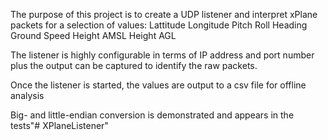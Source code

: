 The purpose of this project is to create a UDP listener and interpret xPlane packets for a selection of values:
Lattitude
Longitude
Pitch
Roll
Heading
Ground Speed
Height AMSL
Height AGL

The listener is highly configurable in terms of IP address and port number plus the output can be captured to 
identify the raw packets.

Once the listener is started, the values are output to a csv file for offline analysis

Big- and little-endian conversion is demonstrated and appears in the tests"# XPlaneListener" 
